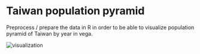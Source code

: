 # Taiwan population pyramid

Preprocess / prepare the data in R in order to be able to visualize population pyramid of Taiwan by year in vega.  

![visualization](https://github.com/jhjanicki/Taiwan_population_pyramid/assets/6565011/40f6f0d1-7b70-4f63-b718-48766ec6af45)

